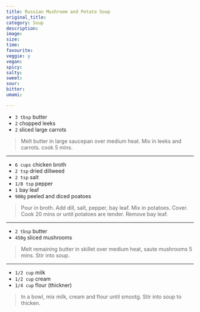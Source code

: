 ```yaml
---
title: Russian Mushroom and Potato Soup
original_title:
category: Soup
description:
image:
size:
time:
favourite:
veggie: y
vegan:
spicy:
salty:
sweet:
sour:
bitter:
umami:

---
```


<!---
Here down is where you want steps/ingredients. An example of a step is:
---

* `1/4 cup` Soy Sauce
* `1/4 cup` Mirin
* `1/4 cup` Sake
* `1 tsp` Sugar

>In a small saucepan, combine all the ingredients for the marinade

---
Note the triple dashes, paragraph spaces, back dashes and other formatting.
-->

* `3 tbsp` butter
* `2` chopped leeks
* `2` sliced large carrots

>Melt butter in large saucepan over medium heat. Mix in leeks and carrots. cook 5 mins.

---

* `6 cups` chicken broth
* `2 tsp` dried dillweed
* `2 tsp` salt
* `1/8 tsp` pepper
* `1` bay leaf
* `900g` peeled and diced poatoes

>Pour in broth. Add dill, salt, pepper, bay leaf. Mix in potatoes. Cover. Cook 20 mins or until potatoes are tender. Remove bay leaf.

---

* `2 tbsp` butter
* `450g` sliced mushrooms

>Melt remaining butter in skillet over medium heat, saute mushrooms 5 mins. Stir into soup.

---

* `1/2 cup` milk
* `1/2 cup` cream
* `1/4 cup` flour (thickner)

>In a bowl, mix milk, cream and flour until smootg. Stir into soup to thicken.